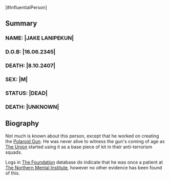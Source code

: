 [#InfluentialPerson]

## Summary

### NAME: |JAKE LANIPEKUN|
### D.O.B: |16.06.2345|
### DEATH: |8.10.2407|
### SEX: |M|
### STATUS: |DEAD|
### DEATH: |UNKNOWN|

## Biography

Not much is known about this person, except that he worked on creating the [Polaroid Gun](../Items/Weapons/Energy/Polaroid%20Gun.md). He was never alive to witness the gun's coming of age as [The Union](../Factions/The%20Union.md) started using it as a base piece of kit in their anti-terrorism squads.

Logs in [The Foundation](../Factions/The%20Foundation.md) database do indicate that he was once a patient at [The Northern Mental Institute](../Locations/The%20Northern%20Mental%20Institute.md), however no other evidence has been found of this.